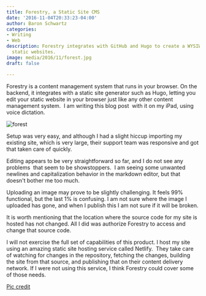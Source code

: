 ```yaml
---
title: Forestry, a Static Site CMS
date: '2016-11-04T20:33:23-04:00'
author: Baron Schwartz
categories:
- Writing
- Web
description: Forestry integrates with GitHub and Hugo to create a WYSIWYG CMS for
  static websites.
image: media/2016/11/forest.jpg
draft: false

---
```

Forestry is a content management system that runs in your browser. On the backend, it integrates with a static site generator such as Hugo, letting you edit your static website in your browser just like any other content management system.  I am writing this blog post  with it on my iPad, using voice dictation.

![forest](/media/2016/11/forest.jpg)

<!--more-->

Setup was very easy, and although I had a slight hiccup importing my existing site, which is very large, their support team was responsive and got that taken care of quickly.

Editing appears to be very straightforward so far, and I do not see any problems  that seem to be showstoppers.  I am seeing some unwanted newlines and capitalization behavior in the markdown editor, but that doesn't bother me too much.

Uploading an image may prove to be slightly challenging. It feels 99% functional, but the last 1% is confusing. I am not sure where the image I uploaded has gone, and when I publish this I am not sure if it will be broken.

It is worth mentioning that the location where the source code for my site is hosted has not changed. All I did was authorize Forestry to access and change that source code.

I will not exercise the full set of capabilities of this product. I host my site using an amazing static site hosting service called Netlify.  They take care of watching for changes in the repository, fetching the changes, building the site from that source, and publishing that on their content delivery network. If I were not using this service, I think Forestry could cover some of those needs.

[Pic credit](https://www.pexels.com/photo/nature-forest-trees-fog-4827/)